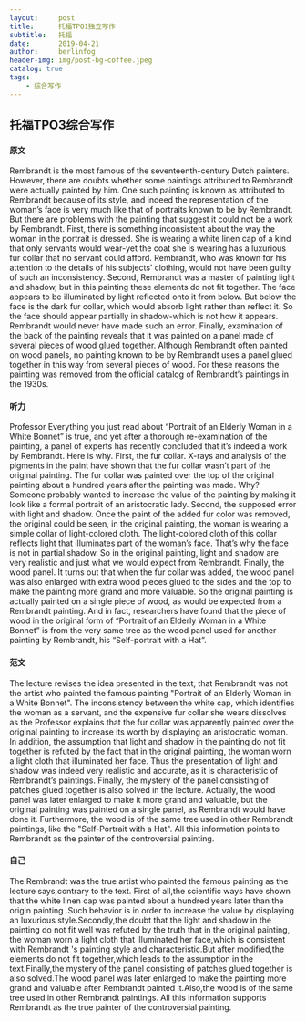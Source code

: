 ```yaml
---
layout:     post
title:      托福TPO1独立写作
subtitle:   托福
date:       2019-04-21
author:     berlinfog
header-img: img/post-bg-coffee.jpeg
catalog: true
tags:
    - 综合写作
---
```



## 托福TPO3综合写作

#### 原文

Rembrandt is the most famous of the seventeenth-century Dutch painters. However, there are doubts whether some paintings attributed to Rembrandt were actually painted by him. One such painting is known as attributed to Rembrandt because of its style, and indeed the representation of the woman’s face is very much like that of portraits known to be by Rembrandt. But there are problems with the painting that suggest it could not be a work by Rembrandt. First, there is something inconsistent about the way the woman in the portrait is dressed. She is wearing a white linen cap of a kind that only servants would wear-yet the coat she is wearing has a luxurious fur collar that no servant could afford. Rembrandt, who was known for his attention to the details of his subjects’ clothing, would not have been guilty of such an inconsistency. Second, Rembrandt was a master of painting light and shadow, but in this painting these elements do not fit together. The face appears to be illuminated by light reflected onto it from below. But below the face is the dark fur collar, which would absorb light rather than reflect it. So the face should appear partially in shadow-which is not how it appears. Rembrandt would never have made such an error. Finally, examination of the back of the painting reveals that it was painted on a panel made of several pieces of wood glued together. Although Rembrandt often painted on wood panels, no painting known to be by Rembrandt uses a panel glued together in this way from several pieces of wood. For these reasons the painting was removed from the official catalog of Rembrandt’s paintings in the 1930s.

#### 听力

Professor Everything you just read about “Portrait of an Elderly Woman in a White Bonnet” is true, and yet after a thorough re-examination of the painting, a panel of experts has recently concluded that it’s indeed a work by Rembrandt. Here is why. First, the fur collar. X-rays and analysis of the pigments in the paint have shown that the fur collar wasn’t part of the original painting. The fur collar was painted over the top of the original painting about a hundred years after the painting was made. Why? Someone probably wanted to increase the value of the painting by making it look like a formal portrait of an aristocratic lady. Second, the supposed error with light and shadow. Once the paint of the added fur color was removed, the original could be seen, in the original painting, the woman is wearing a simple collar of light-colored cloth. The light-colored cloth of this collar reflects light that illuminates part of the woman’s face. That’s why the face is not in partial shadow. So in the original painting, light and shadow are very realistic and just what we would expect from Rembrandt. Finally, the wood panel. It turns out that when the fur collar was added, the wood panel was also enlarged with extra wood pieces glued to the sides and the top to make the painting more grand and more valuable. So the original painting is actually painted on a single piece of wood, as would be expected from a Rembrandt painting. And in fact, researchers have found that the piece of wood in the original form of “Portrait of an Elderly Woman in a White Bonnet” is from the very same tree as the wood panel used for another painting by Rembrandt, his “Self-portrait with a Hat”.

#### 范文

The lecture revises the idea presented in the text, that Rembrandt was not the artist who painted the famous painting "Portrait of an Elderly Woman in a White Bonnet". The inconsistency between the white cap, which identifies the woman as a servant, and the expensive fur collar she wears dissolves as the Professor explains that the fur collar was apparently painted over the original painting to increase its worth by displaying an aristocratic woman. In addition, the assumption that light and shadow in the painting do not fit together is refuted by the fact that in the original painting, the woman worn a light cloth that illuminated her face. Thus the presentation of light and shadow was indeed very realistic and accurate, as it is characteristic of Rembrandt’s paintings. Finally, the mystery of the panel consisting of patches glued together is also solved in the lecture. Actually, the wood panel was later enlarged to make it more grand and valuable, but the original painting was painted on a single panel, as Rembrandt would have done it. Furthermore, the wood is of the same tree used in other Rembrandt paintings, like the "Self-Portrait with a Hat". All this information points to Rembrandt as the painter of the controversial painting.

#### 自己

The Rembrandt was the true artist who painted the famous painting as the lecture says,contrary to the text. First of all,the scientific ways have shown that the white linen cap was painted about a hundred years later than the origin painting .Such behavior is in order to increase the value by displaying an  luxurious style.Secondly,the doubt that the  light and shadow in the painting do not fit well was refuted by the truth that in the original painting, the woman worn a light cloth that illuminated her face,which is consistent with Rembrandt 's painting style and characteristic.But after modified,the elements do not fit together,which leads to the assumption in the text.Finally,the mystery of the panel consisting of patches glued together is also solved.The wood panel was later enlarged to make the painting more grand and valuable after Rembrandt painted it.Also,the wood is of the same tree used in other Rembrandt paintings. All this information supports Rembrandt as the true painter of the controversial painting.

